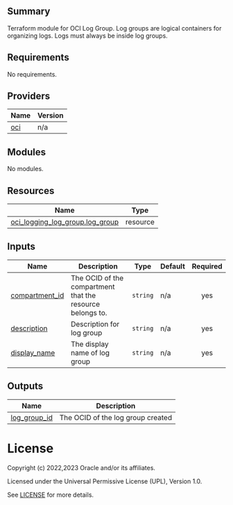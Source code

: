 ## Summary
Terraform module for OCI Log Group.
Log groups are logical containers for organizing logs. Logs must always be inside log groups.

<!-- BEGIN_TF_DOCS -->
## Requirements

No requirements.

## Providers

| Name | Version |
|------|---------|
| <a name="provider_oci"></a> [oci](#provider\_oci) | n/a |

## Modules

No modules.

## Resources

| Name | Type |
|------|------|
| [oci_logging_log_group.log_group](https://registry.terraform.io/providers/oracle/oci/latest/docs/resources/logging_log_group) | resource |

## Inputs

| Name | Description | Type | Default | Required |
|------|-------------|------|---------|:--------:|
| <a name="input_compartment_id"></a> [compartment\_id](#input\_compartment\_id) | The OCID of the compartment that the resource belongs to. | `string` | n/a | yes |
| <a name="input_description"></a> [description](#input\_description) | Description for log group | `string` | n/a | yes |
| <a name="input_display_name"></a> [display\_name](#input\_display\_name) | The display name of log group | `string` | n/a | yes |

## Outputs

| Name | Description |
|------|-------------|
| <a name="output_log_group_id"></a> [log\_group\_id](#output\_log\_group\_id) | The OCID of the log group created |
<!-- END_TF_DOCS -->    

# License

Copyright (c) 2022,2023 Oracle and/or its affiliates.

Licensed under the Universal Permissive License (UPL), Version 1.0.

See [LICENSE](../../LICENSE) for more details.
